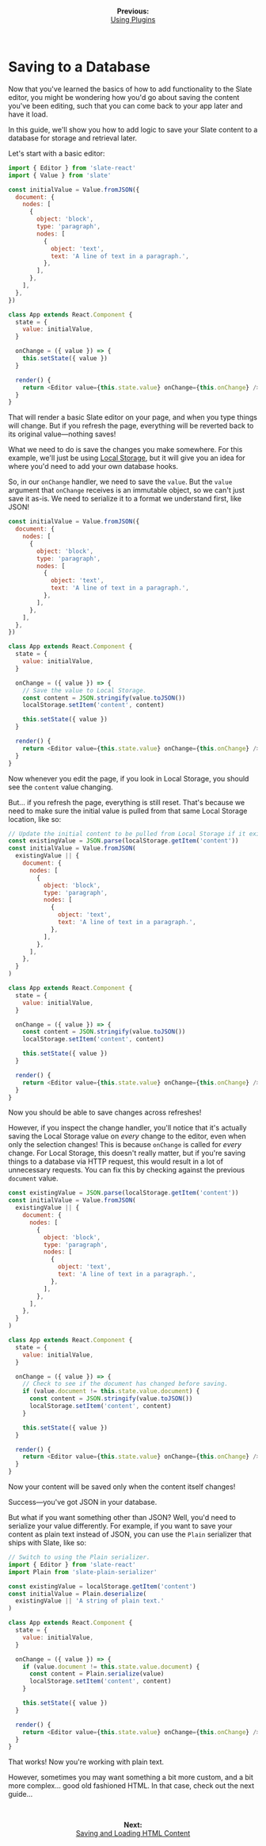 <br/>
<p align="center"><strong>Previous:</strong><br/><a href="./using-plugins.md">Using Plugins</a></p>
<br/>

# Saving to a Database

Now that you've learned the basics of how to add functionality to the Slate editor, you might be wondering how you'd go about saving the content you've been editing, such that you can come back to your app later and have it load.

In this guide, we'll show you how to add logic to save your Slate content to a database for storage and retrieval later.

Let's start with a basic editor:

```js
import { Editor } from 'slate-react'
import { Value } from 'slate'

const initialValue = Value.fromJSON({
  document: {
    nodes: [
      {
        object: 'block',
        type: 'paragraph',
        nodes: [
          {
            object: 'text',
            text: 'A line of text in a paragraph.',
          },
        ],
      },
    ],
  },
})

class App extends React.Component {
  state = {
    value: initialValue,
  }

  onChange = ({ value }) => {
    this.setState({ value })
  }

  render() {
    return <Editor value={this.state.value} onChange={this.onChange} />
  }
}
```

That will render a basic Slate editor on your page, and when you type things will change. But if you refresh the page, everything will be reverted back to its original value—nothing saves!

What we need to do is save the changes you make somewhere. For this example, we'll just be using [Local Storage](https://developer.mozilla.org/en-US/docs/Web/API/Window/localStorage), but it will give you an idea for where you'd need to add your own database hooks.

So, in our `onChange` handler, we need to save the `value`. But the `value` argument that `onChange` receives is an immutable object, so we can't just save it as-is. We need to serialize it to a format we understand first, like JSON!

```js
const initialValue = Value.fromJSON({
  document: {
    nodes: [
      {
        object: 'block',
        type: 'paragraph',
        nodes: [
          {
            object: 'text',
            text: 'A line of text in a paragraph.',
          },
        ],
      },
    ],
  },
})

class App extends React.Component {
  state = {
    value: initialValue,
  }

  onChange = ({ value }) => {
    // Save the value to Local Storage.
    const content = JSON.stringify(value.toJSON())
    localStorage.setItem('content', content)

    this.setState({ value })
  }

  render() {
    return <Editor value={this.state.value} onChange={this.onChange} />
  }
}
```

Now whenever you edit the page, if you look in Local Storage, you should see the `content` value changing.

But... if you refresh the page, everything is still reset. That's because we need to make sure the initial value is pulled from that same Local Storage location, like so:

```js
// Update the initial content to be pulled from Local Storage if it exists.
const existingValue = JSON.parse(localStorage.getItem('content'))
const initialValue = Value.fromJSON(
  existingValue || {
    document: {
      nodes: [
        {
          object: 'block',
          type: 'paragraph',
          nodes: [
            {
              object: 'text',
              text: 'A line of text in a paragraph.',
            },
          ],
        },
      ],
    },
  }
)

class App extends React.Component {
  state = {
    value: initialValue,
  }

  onChange = ({ value }) => {
    const content = JSON.stringify(value.toJSON())
    localStorage.setItem('content', content)

    this.setState({ value })
  }

  render() {
    return <Editor value={this.state.value} onChange={this.onChange} />
  }
}
```

Now you should be able to save changes across refreshes!

However, if you inspect the change handler, you'll notice that it's actually saving the Local Storage value on _every_ change to the editor, even when only the selection changes! This is because `onChange` is called for _every_ change. For Local Storage, this doesn't really matter, but if you're saving things to a database via HTTP request, this would result in a lot of unnecessary requests. You can fix this by checking against the previous `document` value.

```js
const existingValue = JSON.parse(localStorage.getItem('content'))
const initialValue = Value.fromJSON(
  existingValue || {
    document: {
      nodes: [
        {
          object: 'block',
          type: 'paragraph',
          nodes: [
            {
              object: 'text',
              text: 'A line of text in a paragraph.',
            },
          ],
        },
      ],
    },
  }
)

class App extends React.Component {
  state = {
    value: initialValue,
  }

  onChange = ({ value }) => {
    // Check to see if the document has changed before saving.
    if (value.document != this.state.value.document) {
      const content = JSON.stringify(value.toJSON())
      localStorage.setItem('content', content)
    }

    this.setState({ value })
  }

  render() {
    return <Editor value={this.state.value} onChange={this.onChange} />
  }
}
```

Now your content will be saved only when the content itself changes!

Success—you've got JSON in your database.

But what if you want something other than JSON? Well, you'd need to serialize your value differently. For example, if you want to save your content as plain text instead of JSON, you can use the `Plain` serializer that ships with Slate, like so:

```js
// Switch to using the Plain serializer.
import { Editor } from 'slate-react'
import Plain from 'slate-plain-serializer'

const existingValue = localStorage.getItem('content')
const initialValue = Plain.deserialize(
  existingValue || 'A string of plain text.'
)

class App extends React.Component {
  state = {
    value: initialValue,
  }

  onChange = ({ value }) => {
    if (value.document != this.state.value.document) {
      const content = Plain.serialize(value)
      localStorage.setItem('content', content)
    }

    this.setState({ value })
  }

  render() {
    return <Editor value={this.state.value} onChange={this.onChange} />
  }
}
```

That works! Now you're working with plain text.

However, sometimes you may want something a bit more custom, and a bit more complex... good old fashioned HTML. In that case, check out the next guide...

<br/>
<p align="center"><strong>Next:</strong><br/><a href="./saving-and-loading-html-content.md">Saving and Loading HTML Content</a></p>
<br/>
